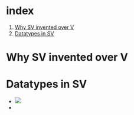 # index
1. [Why SV invented over V](<#Why SV invented over V>)
2. [Datatypes in SV](<#Datatypes in SV>)

# Why SV invented over V

# Datatypes in SV

- ![](https://www.chipverify.com/images/verilog/data-types.png)
- 






